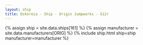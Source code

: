 ```yaml
---
layout: ship
title: Oskoreia - Ship - Origin Jumpworks - G12r
---
```

{% assign ship = site.data.ships[161] %}
{% assign manufacturer = site.data.manufacturers[ORIG] %}
{% include ship.html ship=ship manufacturer=manufacturer %}
